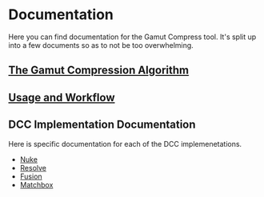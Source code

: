 # Documentation
Here you can find documentation for the Gamut Compress tool. It's split up into a few documents so as to not be too overwhelming.

## [The Gamut Compression Algorithm](/model/docs/gamut-compress-algorithm.md)
## [Usage and Workflow](/model/docs/gamut-compress-documentation.md)

## DCC Implementation Documentation
Here is specific documentation for each of the DCC implemenetations. 

- [Nuke](/model/docs/doc-nuke.md)
- [Resolve](/model/docs/doc-resolve.md)
- [Fusion](/model/docs/doc-fusion.md)
- [Matchbox](/model/docs/doc-matchbox.md)